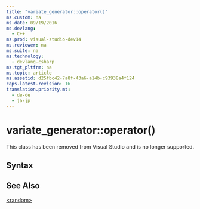 ```yaml
---
title: "variate_generator::operator()"
ms.custom: na
ms.date: 09/19/2016
ms.devlang: 
  - C++
ms.prod: visual-studio-dev14
ms.reviewer: na
ms.suite: na
ms.technology: 
  - devlang-csharp
ms.tgt_pltfrm: na
ms.topic: article
ms.assetid: d25fbc42-7a8f-43a6-a14b-c93938a4f124
caps.latest.revision: 16
translation.priority.mt: 
  - de-de
  - ja-jp
---
```

# variate_generator::operator()
This class has been removed from Visual Studio and is no longer supported.  
  
## Syntax  
  
## See Also  
 [<random\>](../vs140/-random-.md)